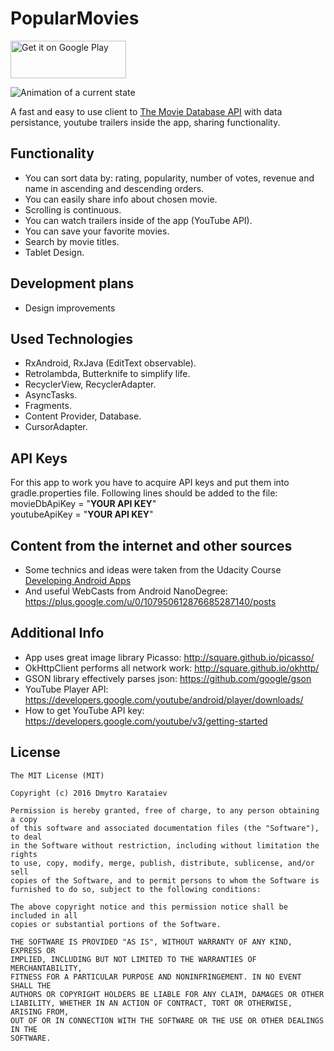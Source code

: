 # PopularMovies
<a href="https://play.google.com/store/apps/details?id=karataiev.dmytro.popularmovies"><img alt="Get it on Google Play" src="https://play.google.com/intl/en_us/badges/images/apps/en-play-badge.png" width="185" height="60"/></a><br>

![Animation of a current state](movies.gif)

A fast and easy to use client to [The Movie Database API](https://www.themoviedb.org) with data persistance, youtube trailers inside the app, sharing functionality.

## Functionality
* You can sort data by: rating, popularity, number of votes, revenue and name in ascending and descending orders.
* You can easily share info about chosen movie.
* Scrolling is continuous.
* You can watch trailers inside of the app (YouTube API).
* You can save your favorite movies.
* Search by movie titles.
* Tablet Design.

## Development plans
* Design improvements

## Used Technologies
* RxAndroid, RxJava (EditText observable).
* Retrolambda, Butterknife to simplify life.
* RecyclerView, RecyclerAdapter.
* AsyncTasks.
* Fragments.
* Content Provider, Database.
* CursorAdapter.

## API Keys
For this app to work you have to acquire API keys and put them into gradle.properties file.
Following lines should be added to the file: <br>
movieDbApiKey = "**YOUR API KEY**" <br>
youtubeApiKey = "**YOUR API KEY**"

## Content from the internet and other sources
* Some technics and ideas were taken from the Udacity Course [Developing Android Apps](https://www.udacity.com/course/viewer#!/c-ud853-nd)
* And useful WebCasts from Android NanoDegree: https://plus.google.com/u/0/107950612876685287140/posts

## Additional Info
* App uses great image library Picasso: http://square.github.io/picasso/
* OkHttpClient performs all network work: http://square.github.io/okhttp/
* GSON library effectively parses json: https://github.com/google/gson
* YouTube Player API: https://developers.google.com/youtube/android/player/downloads/
* How to get YouTube API key: https://developers.google.com/youtube/v3/getting-started

License
-------

	The MIT License (MIT)

	Copyright (c) 2016 Dmytro Karataiev

	Permission is hereby granted, free of charge, to any person obtaining a copy
	of this software and associated documentation files (the "Software"), to deal
	in the Software without restriction, including without limitation the rights
	to use, copy, modify, merge, publish, distribute, sublicense, and/or sell
	copies of the Software, and to permit persons to whom the Software is
	furnished to do so, subject to the following conditions:

	The above copyright notice and this permission notice shall be included in all
	copies or substantial portions of the Software.

	THE SOFTWARE IS PROVIDED "AS IS", WITHOUT WARRANTY OF ANY KIND, EXPRESS OR
	IMPLIED, INCLUDING BUT NOT LIMITED TO THE WARRANTIES OF MERCHANTABILITY,
	FITNESS FOR A PARTICULAR PURPOSE AND NONINFRINGEMENT. IN NO EVENT SHALL THE
	AUTHORS OR COPYRIGHT HOLDERS BE LIABLE FOR ANY CLAIM, DAMAGES OR OTHER
	LIABILITY, WHETHER IN AN ACTION OF CONTRACT, TORT OR OTHERWISE, ARISING FROM,
	OUT OF OR IN CONNECTION WITH THE SOFTWARE OR THE USE OR OTHER DEALINGS IN THE
	SOFTWARE.